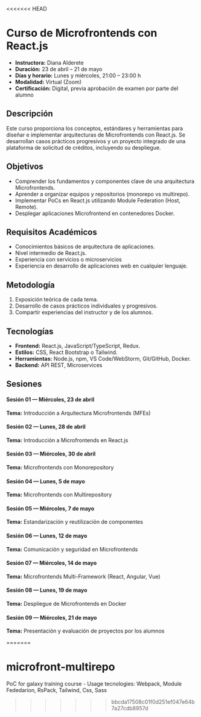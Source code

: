 <<<<<<< HEAD
# Curso de Microfrontends con React.js

- **Instructora:** Diana Alderete 
- **Duración:** 23 de abril – 21 de mayo
- **Días y horario:** Lunes y miércoles, 21:00 – 23:00 h 
- **Modalidad:** Virtual (Zoom) 
- **Certificación:** Digital, previa aprobación de examen por parte del alumno   

## Descripción
Este curso proporciona los conceptos, estándares y herramientas para diseñar e implementar arquitecturas de Microfrontends con React.js. Se desarrollan casos prácticos progresivos y un proyecto integrado de una plataforma de solicitud de créditos, incluyendo su despliegue.


## Objetivos
- Comprender los fundamentos y componentes clave de una arquitectura Microfrontends.  
- Aprender a organizar equipos y repositorios (monorepo vs multirepo).  
- Implementar PoCs en React.js utilizando Module Federation (Host, Remote).  
- Desplegar aplicaciones Microfrontend en contenedores Docker.


## Requisitos Académicos
- Conocimientos básicos de arquitectura de aplicaciones.  
- Nivel intermedio de React.js.  
- Experiencia con servicios o microservicios 
- Experiencia en desarrollo de aplicaciones web en cualquier lenguaje. 


## Metodología
1. Exposición teórica de cada tema.  
2. Desarrollo de casos prácticos individuales y progresivos.  
3. Compartir experiencias del instructor y de los alumnos. 


## Tecnologías
- **Frontend:** React.js, JavaScript/TypeScript, Redux.  
- **Estilos:** CSS, React Bootstrap o Tailwind.  
- **Herramientas:** Node.js, npm, VS Code/WebStorm, Git/GitHub, Docker.  
- **Backend:** API REST, Microservices

## Sesiones

#### Sesión 01 — Miércoles, 23 de abril  
**Tema:** Introducción a Arquitectura Microfrontends (MFEs)  
 
#### Sesión 02 — Lunes, 28 de abril  
**Tema:** Introducción a Microfrontends en React.js

#### Sesión 03 — Miércoles, 30 de abril  
**Tema:**  Microfrontends con Monorepository  

#### Sesión 04 — Lunes, 5 de mayo  
**Tema:** Microfrontends con Multirepository  

#### Sesión 05 — Miércoles, 7 de mayo  
**Tema:** Estandarización y reutilización de componentes  

#### Sesión 06 — Lunes, 12 de mayo  
**Tema:** Comunicación y seguridad en Microfrontends  
 
#### Sesión 07 — Miércoles, 14 de mayo  
**Tema:** Microfrontends Multi-Framework (React, Angular, Vue)  

#### Sesión 08 — Lunes, 19 de mayo  
**Tema:** Despliegue de Microfrontends en Docker  

#### Sesión 09 — Miércoles, 21 de mayo  
**Tema:**  Presentación y evaluación de proyectos por los alumnos  

=======
# microfront-multirepo
PoC for galaxy training course - Usage tecnologies: Webpack, Module Fededarion, RsPack, Tailwind, Css, Sass
>>>>>>> bbcda17508c01f0d251ef047e64b7a27cdb8957d
